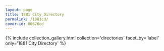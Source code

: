```yaml
---
layout: page
title: 1881 City Directory
permalink: /1881cd/
cover-id: 00676cd
---
```


{% include collection_gallery.html collection='directories' facet_by='label' only='1881 City Directory' %}
